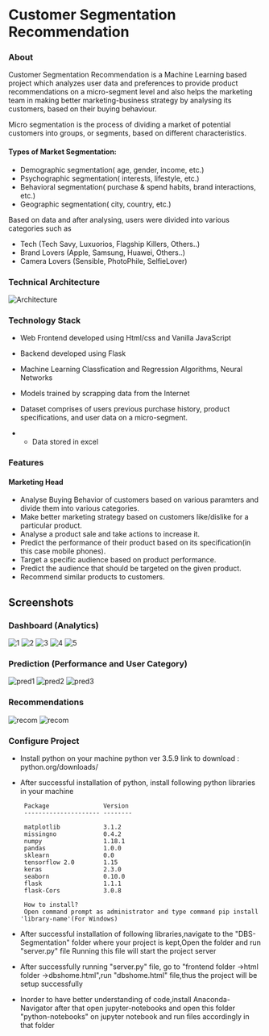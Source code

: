# Customer Segmentation Recommendation

### About

Customer Segmentation Recommendation is a Machine Learning based project which analyzes user data and preferences to provide product recommendations on a micro-segment level and also helps the marketing team in making better marketing-business strategy by analysing its customers, based on their buying behaviour.

Micro segmentation is the process of dividing a market of potential customers into groups, or segments, based on different characteristics.

#### Types of Market Segmentation:

- Demographic segmentation( age, gender, income, etc.)
- Psychographic segmentation( interests, lifestyle, etc.)
- Behavioral segmentation( purchase & spend habits, brand interactions, etc.)
- Geographic segmentation( city, country, etc.)

Based on data and after analysing, users were divided into various categories such as

- Tech (Tech Savy, Luxuorios, Flagship Killers, Others..)
- Brand Lovers (Apple, Samsung, Huawei, Others..)
- Camera Lovers (Sensible, PhotoPhile, SelfieLover)

### Technical Architecture

![Architecture](images/11.png)

### Technology Stack

- Web Frontend developed using Html/css and Vanilla JavaScript

- Backend developed using Flask

- Machine Learning Classfication and Regression Algorithms, Neural Networks

- Models trained by scrapping data from the Internet

- Dataset comprises of users previous purchase history, product specifications, and user data on a micro-segment.
- - Data stored in excel

### Features

#### Marketing Head

- Analyse Buying Behavior of customers based on various paramters and divide them into various categories.
- Make better marketing strategy based on customers like/dislike for a particular product.
- Analyse a product sale and take actions to increase it.
- Predict the performance of their product based on its specification(in this case mobile phones).
- Target a specific audience based on product performance.
- Predict the audience that should be targeted on the given product.
- Recommend similar products to customers.

## Screenshots

### Dashboard (Analytics)

![1](images/1.png)
![2](images/2.png)
![3](images/3.png)
![4](images/4.png)
![5](images/5.png)

### Prediction (Performance and User Category)

![pred1](images/6.png)
![pred2](images/7.png)
![pred3](images/8.png)

### Recommendations

![recom](images/10.png)
![recom](images/9.png)

### Configure Project

- Install python on your machine
  python ver 3.5.9
  link to download : python.org/downloads/

- After successful installation of python, install following python libraries in your machine

       Package               Version
       --------------------- --------

       matplotlib            3.1.2
       missingno             0.4.2
       numpy                 1.18.1
       pandas                1.0.0
       sklearn               0.0
       tensorflow 2.0        1.15
       keras                 2.3.0
       seaborn               0.10.0
       flask                 1.1.1
       flask-Cors            3.0.8

       How to install?
       Open command prompt as administrator and type command pip install 'library-name'(For Windows)

- After successful installation of following libraries,navigate to the "DBS-Segmentation" folder where your project is kept,Open the folder and run "server.py" file
  Running this file will start the project server

- After successfully running "server.py" file, go to "frontend folder ->html folder ->dbshome.html",run "dbshome.html" file,thus the project will be setup successfully

- Inorder to have better understanding of code,install Anaconda-Navigator after that open jupyter-notebooks and open this folder "python-notebooks" on jupyter notebook and run files accordingly in that folder
